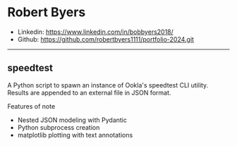 # Robert Byers
- Linkedin: https://www.linkedin.com/in/bobbyers2018/
- Github: https://github.com/robertbyers1111/portfolio-2024.git
---
## speedtest

A Python script to spawn an instance of Ookla's speedtest CLI utility. Results are appended to an external file in JSON format.

Features of note
- Nested JSON modeling with Pydantic
- Python subprocess creation
- matplotlib plotting with text annotations
